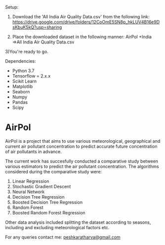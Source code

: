 Setup:
1) Download the 'All India Air Quality Data.csv' from the following link:
https://drive.google.com/drive/folders/12CoOmE5SN8p_hkLUV4B16e9DsKbuK5kQ?usp=sharing

2) Place the downloaded dataset in the following manner:
  AirPol
    +India
      =>All India Air Quality Data.csv
 
 3)You're ready to go.
 
Dependencies:
+ Python 3.7
+ Tensorflow = 2.x.x
+ Scikit Learn
+ Matplotlib
+ Seaborn
+ Numpy
+ Pandas
+ Scipy


# AirPol
AirPol is a project that aims to use various meteorological, geographical and current air pollutant concentration to predict accurate future concentration of air pollutants in advance. 

The current work has succesfully conducted a comparative study between various estimators to predict the air pollutant concentration.
The algorithms considered during the comparative study were:
1) Linear Regression
2) Stochastic Gradient Descent
3) Neural Network
4) Decision Tree Regression
5) Boosted Decision Tree Regression
6) Random Forest
7) Boosted Random Forest Regression

Other data analysis included splitting the dataset according to seasons, including and excluding meteorological factors etc.

For any queries contact me: peshkaratharva@gmail.com
